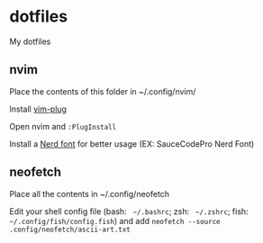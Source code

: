 # dotfiles
My dotfiles



## nvim

Place the contents of this folder in ~/.config/nvim/

Install [vim-plug](https://github.com/junegunn/vim-plug)

Open nvim and <code>:PlugInstall</code>



Install a [Nerd font](https://github.com/ryanoasis/nerd-fonts) for better usage (EX: SauceCodePro Nerd Font)


## neofetch
Place all the contents in ~/.config/neofetch

Edit your shell config file (bash: ` ~/.bashrc`; zsh: ` ~/.zshrc`; fish: `~/.config/fish/config.fish`) and add <code>neofetch --source .config/neofetch/ascii-art.txt</code>
